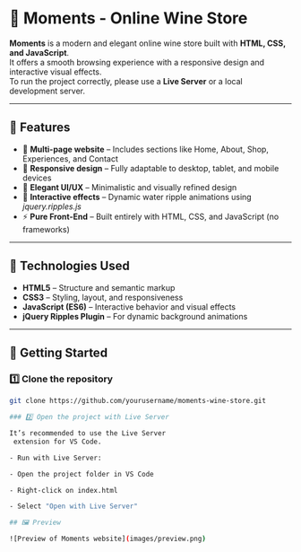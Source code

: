 # 🍷 Moments - Online Wine Store

**Moments** is a modern and elegant online wine store built with **HTML, CSS, and JavaScript**.  
It offers a smooth browsing experience with a responsive design and interactive visual effects.  
To run the project correctly, please use a **Live Server** or a local development server.

---

## 🌟 Features

- 🍇 **Multi-page website** – Includes sections like Home, About, Shop, Experiences, and Contact  
- 📱 **Responsive design** – Fully adaptable to desktop, tablet, and mobile devices  
- 🎨 **Elegant UI/UX** – Minimalistic and visually refined design  
- 🌊 **Interactive effects** – Dynamic water ripple animations using *jquery.ripples.js*  
- ⚡ **Pure Front-End** – Built entirely with HTML, CSS, and JavaScript (no frameworks)

---

## 🧩 Technologies Used

- **HTML5** – Structure and semantic markup  
- **CSS3** – Styling, layout, and responsiveness  
- **JavaScript (ES6)** – Interactive behavior and visual effects  
- **jQuery Ripples Plugin** – For dynamic background animations  

---

## 🚀 Getting Started

### 1️⃣ Clone the repository
```bash
git clone https://github.com/yourusername/moments-wine-store.git

### 2️⃣ Open the project with Live Server

It’s recommended to use the Live Server
 extension for VS Code.

- Run with Live Server:

- Open the project folder in VS Code

- Right-click on index.html

- Select "Open with Live Server"

## 🖼️ Preview

![Preview of Moments website](images/preview.png)
